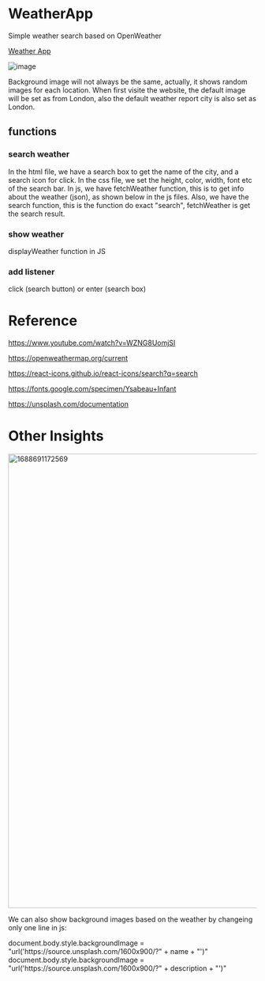 # WeatherApp
Simple weather search based on OpenWeather

<a href="https://karenyu729.github.io/WeatherApp/" target="_blank">Weather App</a>

![image](https://github.com/KarenYu729/WeatherApp/assets/97644710/a38c844f-9193-4951-a180-a6de630deb38)

Background image will not always be the same, actually, it shows random images for each location. When first visite the website, the default image will be set as from London, also the default weather report city is also set as London. 

## functions
### search weather 
In the html file, we have a search box to get the name of the city, and a search icon for click.
In the css file, we set the height, color, width, font etc of the search bar.
In js, we have fetchWeather function, this is to get info about the weather (json), as shown below in the js files.
Also, we have the search function, this is the function do exact "search", fetchWeather is get the search result.
### show weather
displayWeather function in JS
### add listener
click (search button) or enter (search box)

# Reference
<a>https://www.youtube.com/watch?v=WZNG8UomjSI</a>

<a>https://openweathermap.org/current</a>

<a>https://react-icons.github.io/react-icons/search?q=search</a>

<a>https://fonts.google.com/specimen/Ysabeau+Infant</a>

<a>https://unsplash.com/documentation</a>


# Other Insights
<img width="919" alt="1688691172569" src="https://github.com/KarenYu729/WeatherApp/assets/97644710/e6c6bf93-1d84-4cb3-bb01-7dd1d5acbee3">

We can also show background images based on the weather by changeing only one line in js:

<div>document.body.style.backgroundImage = "url('https://source.unsplash.com/1600x900/?" + name + "')"</div>

<div>document.body.style.backgroundImage = "url('https://source.unsplash.com/1600x900/?" + description + "')"</div>



